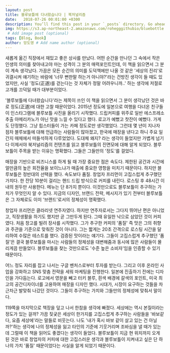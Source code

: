```yaml
---
layout: post
title: 블루보틀에 다녀왔습니다 | 북저널리즘
date:   2018-07-26 00:01:00 +0300
description: You’ll find this post in your `_posts` directory. Go ahead and edit it and re-build the site to see your changes. # Add post description (optional)
img: https://s3.ap-northeast-2.amazonaws.com/rohegggithubio/bluebottle.jpg
 # Add image post (optional)
tags: [Blog, Book]
author: 앙도영 # Add name author (optional)
---
```


새롭게 옮긴 직장에서 재밌고 좋은 상사를 만났다. 어떤 순간을 만나던 그 속에서 작은 인생의 의미를 찾아내고야 마는 성격이 그 분의 매력포인트인데, 이 책을 읽으면서 그 분이 계속 생각났다. 가끔은 모든 순간의 의미를 도덕책에만 나올 것 같은 '세상의 진리'로 귀결시켜 얘기하는 바람에 '너무 뻔한말 하는거 아니야?'라는 건방진 생각이 들 때도 있었지만, 사실 '정도(正道)를 걷는다는 것 자체가 정말 어려우니까..' 하는 생각에 저절로 고개를 끄덕일 때가 대부분이었다. 

'블루보틀에 다녀왔습니다'라는 제목이 쓰인 이 책을 읽으면서 그 분이 생각났던 것은 바로 정도(正道)에 대한 고찰 때문이었다. 
2015년 정도에 일본으로 여행을 다녀온 친구들이 인스타그램에 블루보틀 사진을 올리기 시작했다. 드립커피를 위주로 일반 에스프레소 추출 아메리카노가 아닌 맛을 느낄 수 있다고 했다. 로고가 예뻤고 찻잔이 예뻤다. 가게도 단정했다. 그냥 힙스터들이 가는 카페 정도로만 생각했었다. 그런데 몇 년이 지나자 점차 블루보틀에 대해 언급하는 사람들이 많아졌고, 한국에 매장을 낸다고 하니 주요 일간지 매체에서 떠들석하게 다루었었다. 도대체 왜지? 라는 생각이 들었지만 가볍게 넘기다 이제서야 북저널리즘의 컨텐츠를 읽고 블루보틀의 진면모에 대해 알게 되었다. 블루보틀이 주목을 받는 이유는 명확했다. 그들은 그들만의 '정도'를 걸었다.

매장을 기반으로 비즈니스를 하게 될 때 가장 중요한 점은 속도다. 제한된 공간과 시간에 얼만큼의 높은 회전율을 보이느냐가 매출에 중요한 영항을 미치기 때문이다. 하지만 블루보틀은 정반대의 선택을 했다. 속도보다 품질. 창업자 프리먼이 고집스럽게 추구했던 가치다. 한 잔당 10분이 걸리는 핸드 드립 방식으로 커피를 내린다. 로스팅 후 48시간 이내의 원두만 사용한다. 메뉴는 단 8가지 뿐이다. 이것만으로도 블루보틀이 추구하는 가치가 무엇인지 알 수 있다. 지금의 디자인, 브랜드 전략, 메시지가 있기 전부터 블루보틀은 그 자체로도 이미 '브랜드'로서의 정체성이 명확했다. 

창업자 프리먼은 클라리넷 연주자였다. 하지만 연주자로서는 그다지 뛰어난 편은 아니었고, 직장생활을 하기도 했지만 곧 그만두게 된다. 그때 유일한 낙으로 삼았던 것이 커피였다. 처음 창고를 빌려 장사를 시작했다. 그가 추구한 커피의 '품질' 즉 맛은 그의 취향과 주관을 기준으로 맞춰진 것이 아니다. 그는 짧게는 20초 간격으로 로스팅 시간을 달리하여 수많은 테스트를 했다. 검증된 맛이라는 얘기다. 그들이 고집스럽게 추구했던 '품질'은 결국 블루보틀을 마시는 사람들의 정체성을 대변해줌과 동시에 많은 사람들이 몰리게끔 만들었다. 블루보틀을 찾는 것만으로도 '수준 높은 소비자'임을 인증할 수 있기 때문이다. 

어느 정도 자리를 잡고 나서는 구글 벤처스로부터 투자를 받는다. 그리고 이후 온라인 사업을 강화하고 SNS 맞춤 전략을 세워 마케팅을 진행한다. 일본에 진출하기 전에는 디자인을 가다듬는다. 로고에서 영문을 빼고 터키 블루, 흰색 배경에 갈색의 포인트, 미국 최고의 공간디자이너를 고용하여 매장을 디자인 했다. 시대가, 시장이 요구하는 것들을 차근차근 발맞춰 나갔던 것이다. 그들이 추구하는 가치와 그들만의 정체성에 맞춰서 말이다. 

119쪽을 마지막으로 책장을 덮고 나서 한참을 생각에 빠졌다. 세상에는 역시 본질이라는 정도가 있는 걸까? 가끔 짖궂은 세상이 한가지를 고집스럽게 추구하는 사람들을 '바보같다, 요즘 세상에'라는 말들로 비웃는다. 나도 '내가 혹시 바보 같이 살고 있는 건 아닐까?'하는 생각에 나의 정체성을 잃고 타인의 기준에 기웃거리며 조바심을 낼 때가 있는데 그럴때 이 책을 읽어도 좋겠다는 생각이 들었다. 블루보틀이 지금 현 위치까지 오게 된 것은 바로 창업자의 커피에 대한 고집스러운 생각과 블루보틀이 지켜내고 싶은 단 하나의 가치 '품질' 때문이었다는 사실을 알게 되었기 때문이다. 
